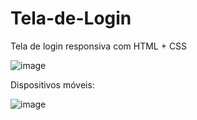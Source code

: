 # Tela-de-Login
Tela de login responsiva com HTML + CSS


![image](https://user-images.githubusercontent.com/6372185/197394465-e9e6c74b-049a-4ef1-bdbc-66a1c0d0195c.png)


Dispositivos móveis:

![image](https://user-images.githubusercontent.com/6372185/197394512-b4700303-5673-4550-a941-d89247258b7a.png)
